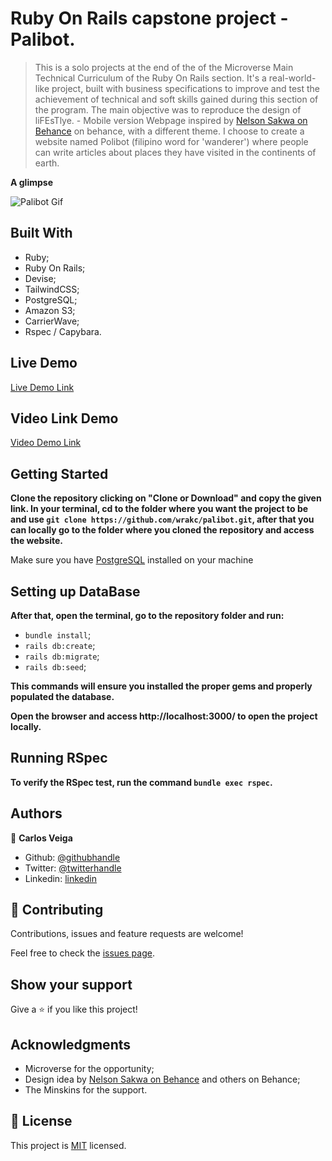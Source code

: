 # Ruby On Rails capstone project - Palibot.

>  This is a solo projects at the end of the of the Microverse Main Technical Curriculum of the Ruby On Rails section. It's a real-world-like project, built with business specifications to improve and test the achievement of technical and soft skills gained during this section of the program. The main objective was to reproduce the design of liFEsTlye. - Mobile version Webpage inspired by [Nelson Sakwa on Behance](https://www.behance.net/sakwadesignstudio) on behance, with a different theme. I choose to create a website named Polibot (filipino word for 'wanderer') where people can write articles about places they have visited in the continents of earth.

**A glimpse**

![Palibot Gif](app/assets/images/Palibot-Blog.gif)


## Built With

- Ruby;
- Ruby On Rails;
- Devise;
- TailwindCSS;
- PostgreSQL;
- Amazon S3;
- CarrierWave;
- Rspec / Capybara.

## Live Demo

[Live Demo Link](https://polibot-web.herokuapp.com/)

## Video Link Demo

[Video Demo Link](https://www.loom.com/share/e416c3ab3f8f426cbd06855469838186)

## Getting Started

**Clone the repository clicking on "Clone or Download" and copy the given link. In your terminal, cd to the folder where you want the project to be and use `git clone https://github.com/wrakc/palibot.git`, after that you can locally go to the folder where you cloned the repository and access the website.**

Make sure you have [PostgreSQL](https://www.postgresql.org/download/) installed on your machine

## Setting up DataBase

**After that, open the terminal, go to the repository folder and run:**
* `bundle install`;
* `rails db:create`;
* `rails db:migrate`;
* `rails db:seed`;

**This commands will ensure you installed the proper gems and properly populated the database.**

**Open the browser and access http://localhost:3000/ to open the project locally.**

## Running RSpec
**To verify the RSpec test, run the command `bundle exec rspec`.**


## Authors

👤 **Carlos Veiga**

- Github: [@githubhandle](https://github.com/wrakc)
- Twitter: [@twitterhandle](https://twitter.com/carlosveig)
- Linkedin: [linkedin](https://linkedin.com/chveiga)

## 🤝 Contributing

Contributions, issues and feature requests are welcome!

Feel free to check the [issues page](issues/).

## Show your support

Give a ⭐️ if you like this project!

## Acknowledgments

- Microverse for the opportunity;
- Design idea by [Nelson Sakwa on Behance](https://www.behance.net/sakwadesignstudio) and others on Behance;
- The Minskins for the support.

## 📝 License

This project is [MIT](LICENSE) licensed.
